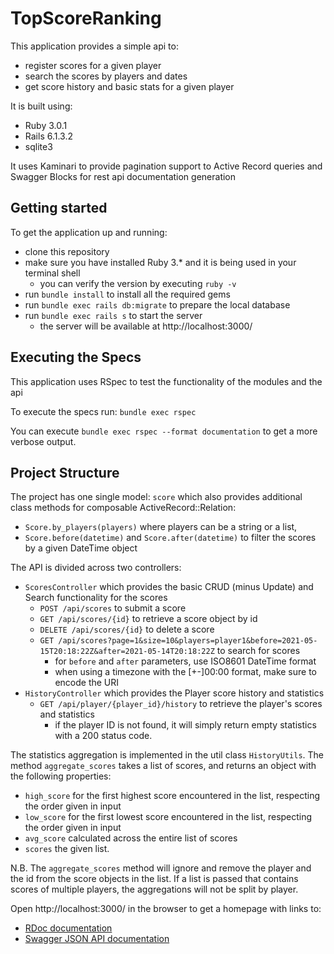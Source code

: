 # TopScoreRanking

This application provides a simple api to:
* register scores for a given player
* search the scores by players and dates
* get score history and basic stats for a given player

It is built using:
* Ruby 3.0.1
* Rails 6.1.3.2
* sqlite3

It uses Kaminari to provide pagination support to Active Record queries and Swagger Blocks for rest api documentation generation

Getting started
---------------

To get the application up and running:
* clone this repository
* make sure you have installed Ruby 3.* and it is being used in your terminal shell
    * you can verify the version by executing `ruby -v`
* run `bundle install` to install all the required gems
* run `bundle exec rails db:migrate` to prepare the local database
* run `bundle exec rails s` to start the server
    * the server will be available at http://localhost:3000/
    

Executing the Specs
-------------------

This application uses RSpec to test the functionality of the modules and the api

To execute the specs run:
`bundle exec rspec`

You can execute `bundle exec rspec --format documentation` to get a more verbose output.


Project Structure
-----------------

The project has one single model: `score` which also provides additional class methods for composable ActiveRecord::Relation:
* `Score.by_players(players)` where players can be a string or a list, 
* `Score.before(datetime)` and `Score.after(datetime)` to filter the scores by a given DateTime object

The API is divided across two controllers:
* `ScoresController` which provides the basic CRUD (minus Update) and Search functionality for the scores
  * `POST /api/scores` to submit a score
  * `GET /api/scores/{id}` to retrieve a score object by id
  * `DELETE /api/scores/{id}` to delete a score
  * `GET /api/scores?page=1&size=10&players=player1&before=2021-05-15T20:18:22Z&after=2021-05-14T20:18:22Z` to search for scores
    * for `before` and `after` parameters, use ISO8601 DateTime format
    * when using a timezone with the [+-]00:00 format, make sure to encode the URI
* `HistoryController` which provides the Player score history and statistics
  * `GET /api/player/{player_id}/history` to retrieve the player's scores and statistics
    * if the player ID is not found, it will simply return empty statistics with a 200 status code.
  
The statistics aggregation is implemented in the util class `HistoryUtils`.
The method `aggregate_scores` takes a list of scores, and returns an object with the following properties:
* `high_score` for the first highest score encountered in the list, respecting the order given in input
* `low_score` for the first lowest score encountered in the list, respecting the order given in input
* `avg_score` calculated across the entire list of scores
* `scores` the given list.

N.B. The `aggregate_scores` method will ignore and remove the player and the id from the score objects in the list. 
If a list is passed that contains scores of multiple players, the aggregations will not be split by player.

Open http://localhost:3000/ in the browser to get a homepage with links to:
* [RDoc documentation](http://localhost:3000/docs/index.html)
* [Swagger JSON API documentation](http://localhost:3000/swagger/index.html)
